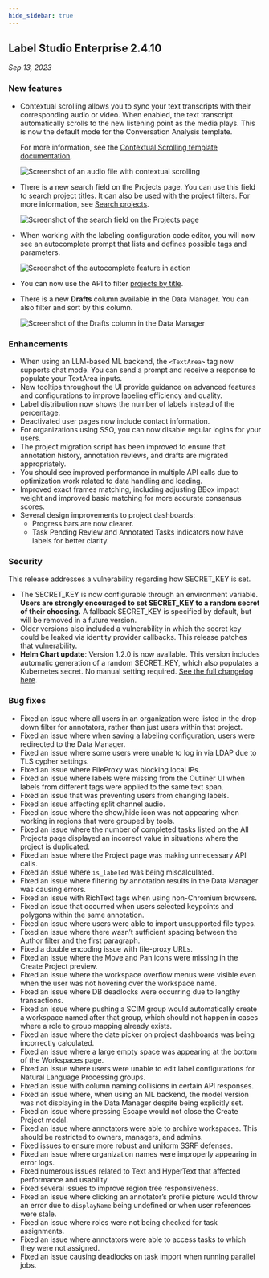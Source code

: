```yaml
---
hide_sidebar: true
---
```


## Label Studio Enterprise 2.4.10

*Sep 13, 2023*


### New features

- Contextual scrolling allows you to sync your text transcripts with their corresponding audio or video. When enabled, the text transcript automatically scrolls to the new listening point as the media plays. This is now the default mode for the Conversation Analysis template.
    
    For more information, see the [Contextual Scrolling template documentation](https://docs.humansignal.com/templates/contextual_scrolling).

    ![Screenshot of an audio file with contextual scrolling](/images/releases/2-4-10-scrolling.png)
    
- There is a new search field on the Projects page. You can use this field to search project titles. It can also be used with the project filters. For more information, see [Search projects](https://docs.humansignal.com/guide/manage_projects#Search-projects). 

    ![Screenshot of the search field on the Projects page](/images/releases/2-4-10-search.png)

- When working with the labeling configuration code editor, you will now see an autocomplete prompt that lists and defines possible tags and parameters. 

    ![Screenshot of the autocomplete feature in action](/images/releases/2-4-10-autocomplete.png)
    
- You can now use the API to filter [projects by title](https://app.heartex.com/docs/api/#tag/Projects/operation/api_projects_list). 
- There is a new **Drafts** column available in the Data Manager. You can also filter and sort by this column.
    
    ![Screenshot of the Drafts column in the Data Manager](/images/releases/2-4-10-drafts.png)

### Enhancements

- When using an LLM-based ML backend, the `<TextArea>` tag now supports chat mode. You can send a prompt and receive a response to populate your TextArea inputs. 
- New tooltips throughout the UI provide guidance on advanced features and configurations to improve labeling efficiency and quality. 
- Label distribution now shows the number of labels instead of the percentage. 
- Deactivated user pages now include contact information. 
- For organizations using SSO, you can now disable regular logins for your users. 
- The project migration script has been improved to ensure that annotation history, annotation reviews, and drafts are migrated appropriately. 
- You should see improved performance in multiple API calls due to optimization work related to data handling and loading.  
- Improved exact frames matching, including adjusting BBox impact weight and improved basic matching for more accurate consensus scores. 
- Several design improvements to project dashboards:
    - Progress bars are now clearer. 
    - Task Pending Review and Annotated Tasks indicators now have labels for better clarity. 

### Security

This release addresses a vulnerability regarding how SECRET_KEY is set.

- The SECRET_KEY is now configurable through an environment variable. **Users are strongly encouraged to set SECRET_KEY to a random secret of their choosing.** A fallback SECRET_KEY is specified by default, but will be removed in a future version.
- Older versions also included a vulnerability in which the secret key could be leaked via identity provider callbacks. This release patches that vulnerability.
- **Helm Chart update**: Version 1.2.0 is now available. This version includes automatic generation of a random SECRET_KEY, which also populates a Kubernetes secret. No manual setting required. [See the full changelog here](https://github.com/HumanSignal/charts/blob/master/heartex/label-studio/CHANGELOG.md). 

### Bug fixes

- Fixed an issue where all users in an organization were listed in the drop-down filter for annotators, rather than just users within that project. 
- Fixed an issue where when saving a labeling configuration, users were redirected to the Data Manager. 
- Fixed an issue where some users were unable to log in via LDAP due to TLS cypher settings. 
- Fixed an issue where FileProxy was blocking local IPs. 
- Fixed an issue where labels were missing from the Outliner UI when labels from different tags were applied to the same text span.
- Fixed an issue that was preventing users from changing labels. 
- Fixed an issue affecting split channel audio. 
- Fixed an issue where the show/hide icon was not appearing when working in regions that were grouped by tools. 
- Fixed an issue where the number of completed tasks listed on the All Projects page displayed an incorrect value in situations where the project is duplicated. 
- Fixed an issue where the Project page was making unnecessary API calls. 
- Fixed an issue where `is_labeled` was being miscalculated. 
- Fixed an issue where filtering by annotation results in the Data Manager was causing errors. 
- Fixed an issue with RichText tags when using non-Chromium browsers. 
- Fixed an issue that occurred when users selected keypoints and polygons within the same annotation. 
- Fixed an issue where users were able to import unsupported file types.
- Fixed an issue where there wasn’t sufficient spacing between the Author filter and the first paragraph. 
- Fixed a double encoding issue with file-proxy URLs. 
- Fixed an issue where the Move and Pan icons were missing in the Create Project preview. 
- Fixed an issue where the workspace overflow menus were visible even when the user was not hovering over the workspace name. 
- Fixed an issue where DB deadlocks were occurring due to lengthy transactions. 
- Fixed an issue where pushing a SCIM group would automatically create a workspace named after that group, which should not happen in cases where a role to group mapping already exists. 
- Fixed an issue where the date picker on project dashboards was being incorrectly calculated. 
- Fixed an issue where a large empty space was appearing at the bottom of the Workspaces page. 
- Fixed an issue where users were unable to edit label configurations for Natural Language Processing groups. 
- Fixed an issue with column naming collisions in certain API responses. 
- Fixed an issue where, when using an ML backend, the model version was not displaying in the Data Manager despite being explicitly set. 
- Fixed an issue where pressing Escape would not close the Create Project modal. 
- Fixed an issue where annotators were able to archive workspaces. This should be restricted to owners, managers, and admins. 
- Fixed issues to ensure more robust and uniform SSRF defenses.
- Fixed an issue where organization names were improperly appearing in error logs. 
- Fixed numerous issues related to Text and HyperText that affected performance and usability. 
- Fixed several issues to improve region tree responsiveness. 
- Fixed an issue where clicking an annotator’s profile picture would throw an error due to `displayName` being undefined or when user references were stale. 
- Fixed an issue where roles were not being checked for task assignments. 
- Fixed an issue where annotators were able to access tasks to which they were not assigned. 
- Fixed an issue causing deadlocks on task import when running parallel jobs. 
